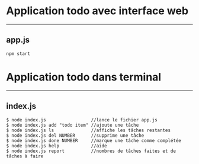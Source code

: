 # Application todo avec interface web
***

## app.js
```
npm start
```

# Application todo dans terminal
***


## index.js
```
$ node index.js                 //lance le fichier app.js
$ node index.js add "todo item" //ajoute une tâche
$ node index.js ls              //affiche les tâches restantes
$ node index.js del NUMBER      //supprime une tâche
$ node index.js done NUMBER     //marque une tâche comme complétée
$ node index.js help            //aide
$ node index.js report          //nombres de tâches faites et de tâches à faire
```
